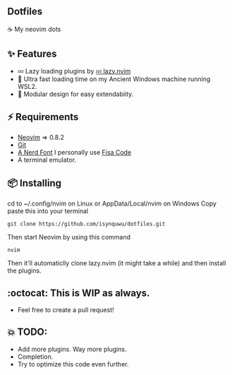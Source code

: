## Dotfiles
☕ My neovim dots

## ✨ Features
- 💤 Lazy loading plugins by [💤 lazy.nvim](https://github.com/folke/lazy.nvim)
- 🚀 Ultra fast loading time on my Ancient Windows machine running WSL2.
- 💪 Modular design for easy extendabiity.

## ⚡ Requirements
- [Neovim](https://neovim.io) => 0.8.2
- [Git](https://git-scm.com/)
- [A Nerd Font](https://www.nerdfonts.com/) I personally use [Fisa Code](https://github.com/sainnhe/icursive-nerd-font/tree/master/dist/Fisa%20Code)
- A terminal emulator.

## 📦 Installing
cd to ~/.config/nvim on Linux or AppData/Local/nvim on Windows
Copy paste this into your terminal
```
git clone https://github.com/isynquwu/dotfiles.git
```
Then start Neovim by using this command
```
nvim
```
Then it'll automaticlly clone lazy.nvim (it might take a while) and then install the plugins.

## :octocat: This is WIP as always.
- Feel free to create a pull request!

## 💥 TODO:
- Add more plugins. Way more plugins.
- Completion.
- Try to optimize this code even further.
